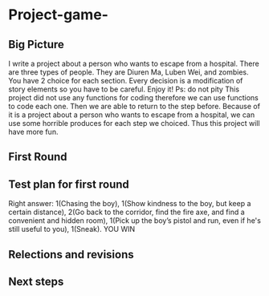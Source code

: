 # Project-game-
## Big Picture

I write a project about a person who wants to escape from a hospital. There are three types of people. They are Diuren Ma, Luben Wei, and zombies. You have 2 choice for each section. Every decision is a modification of story elements so you have to be careful. Enjoy it!
Ps: do not pity 
This project did not use any functions for coding therefore we can use functions to code each one. Then we are able to return to the step before. Because of it is a project about a person who wants to escape from a hospital, we can use some horrible produces for each step we choiced. Thus this project will have more fun.

## First Round


## Test plan for first round
Right answer: 1(Chasing the boy), 1(Show kindness to the boy, but keep a certain distance), 2(Go back to the corridor, find the fire axe, and find a convenient and hidden room), 1(Pick up the boy’s pistol and run, even if he's still useful to you), 1(Sneak). YOU WIN

## Relections and revisions

## Next steps
